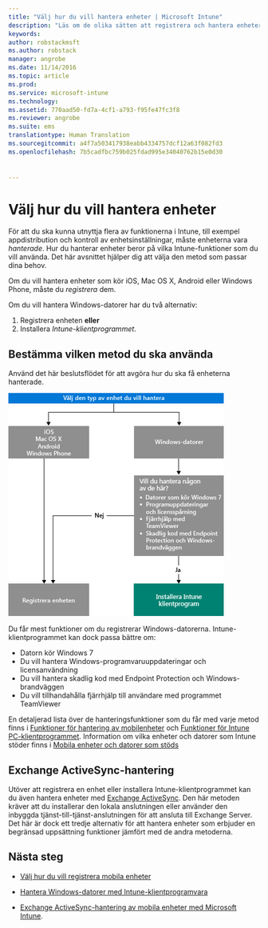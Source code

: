 ```yaml
---
title: "Välj hur du vill hantera enheter | Microsoft Intune"
description: "Läs om de olika sätten att registrera och hantera enheter."
keywords: 
author: robstackmsft
ms.author: robstack
manager: angrobe
ms.date: 11/14/2016
ms.topic: article
ms.prod: 
ms.service: microsoft-intune
ms.technology: 
ms.assetid: 770aad50-fd7a-4cf1-a793-f95fe47fc3f8
ms.reviewer: angrobe
ms.suite: ems
translationtype: Human Translation
ms.sourcegitcommit: a4f7a503417938eabb4334757dcf12a63f082fd3
ms.openlocfilehash: 7b5cadfbc759b025fdad995e34040762b15e0d30


---
```


# <a name="choose-how-to-manage-devices"></a>Välj hur du vill hantera enheter

För att du ska kunna utnyttja flera av funktionerna i Intune, till exempel appdistribution och kontroll av enhetsinställningar, måste enheterna vara *hanterade*. Hur du hanterar enheter beror på vilka Intune-funktioner som du vill använda.
Det här avsnittet hjälper dig att välja den metod som passar dina behov.

Om du vill hantera enheter som kör iOS, Mac OS X, Android eller Windows Phone, måste du *registrera* dem.

Om du vill hantera Windows-datorer har du två alternativ:

1. Registrera enheten **eller**
2. Installera *Intune-klientprogrammet*.

## <a name="decide-which-method-to-use"></a>Bestämma vilken metod du ska använda
Använd det här beslutsflödet för att avgöra hur du ska få enheterna hanterade.

![Beslutsflöde för hur du får enheterna hanterade.](./media/choose-manage-method.png)

Du får mest funktioner om du registrerar Windows-datorerna. Intune-klientprogrammet kan dock passa bättre om:

- Datorn kör Windows 7
- Du vill hantera Windows-programvaruuppdateringar och licensanvändning
- Du vill hantera skadlig kod med Endpoint Protection och Windows-brandväggen
- Du vill tillhandahålla fjärrhjälp till användare med programmet TeamViewer


En detaljerad lista över de hanteringsfunktioner som du får med varje metod finns i [Funktioner för hantering av mobilenheter](mobile-device-management-capabilities-in-microsoft-intune.md) och [Funktioner för Intune PC-klientprogrammet](windows-pc-management-capabilities-in-microsoft-intune.md).
Information om vilka enheter och datorer som Intune stöder finns i [Mobila enheter och datorer som stöds](/intune/get-started/supported-mobile-devices-and-computers)


## <a name="exchange-activesync-management"></a>Exchange ActiveSync-hantering
Utöver att registrera en enhet eller installera Intune-klientprogrammet kan du även hantera enheter med [Exchange ActiveSync](/intune/deploy-use/mobile-device-management-with-exchange-activesync-and-microsoft-intune). Den här metoden kräver att du installerar den lokala anslutningen eller använder den inbyggda tjänst-till-tjänst-anslutningen för att ansluta till Exchange Server.
Det här är dock ett tredje alternativ för att hantera enheter som erbjuder en begränsad uppsättning funktioner jämfört med de andra metoderna.


## <a name="next-steps"></a>Nästa steg

- [Välj hur du vill registrera mobila enheter](/intune/get-started/choose-how-to-enroll-devices1)
- [Hantera Windows-datorer med Intune-klientprogramvara](/intune/deploy-use/manage-windows-pcs-with-microsoft-intune)



- [Exchange ActiveSync-hantering av mobila enheter med Microsoft Intune](/intune/deploy-use/mobile-device-management-with-exchange-activesync-and-microsoft-intune).



<!--HONumber=Nov16_HO1-->


